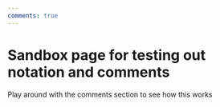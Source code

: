```yaml
---
comments: true
---
```


# Sandbox page for testing out notation and comments

Play around with the comments section to see how this works
